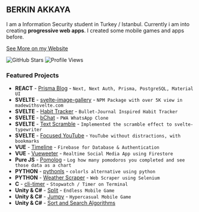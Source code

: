 ## BERKIN AKKAYA

I am a Information Security student in Turkey / Istanbul. Currently i
am into creating **progressive web apps**. I created some mobile games and
apps before.

[See More on my Website](https://berkinakkaya.dev)

![GitHub Stars](https://img.shields.io/badge/dynamic/json?logo=github&label=GitHub%20Stars&style=for-the-badge&query=%24.stars&url=https://api.github-star-counter.workers.dev/user/berkinakkaya)
![Profile Views](https://komarev.com/ghpvc/?username=berkinakkaya)

### Featured Projects
* **REACT** - [Prisma Blog](https://github.com/BerkinAKKAYA/prisma-blog) - `Next, Next Auth, Prisma, PostgreSQL, Material UI`
* **SVELTE** - [svelte-image-gallery](https://github.com/BerkinAKKAYA/svelte-image-gallery) - `NPM Package with over 5K view in madewithsvelte.com`
* **SVELTE** - [Habit Tracker](https://github.com/BerkinAKKAYA/HabitTracker) - `Bullet-Journal Inspired Habit Tracker`
* **SVELTE** - [bChat](https://github.com/BerkinAKKAYA/bChat) - `PWA WhatsApp Clone`
* **SVELTE** - [Text Scramble](https://github.com/BerkinAKKAYA/you-have-been-hacked) - `Implemented the scramble effect to svelte-typewriter`
* **SVELTE** - [Focused YouTube](https://github.com/BerkinAKKAYA/Focused-YouTube) - `YouTube without distractions, with bookmarks`
* **VUE** - [Timeline](https://github.com/BerkinAKKAYA/Timeline) - `Firebase for Database & Authentication`
* **VUE** - [Vueweeter](https://github.com/BerkinAKKAYA/vueweeter) - `Realtime Social Media App using Firestore`
* **Pure JS** - [Pomolog](https://github.com/BerkinAKKAYA/Pomolog) - `Log how many pomodoros you completed and see those data as a chart`
* **PYTHON** - [pythonls](https://github.com/BerkinAKKAYA/pythonls) - `colorls alternative using python`
* **PYTHON** - [Weather Scraper](https://github.com/BerkinAKKAYA/WeatherScraper) - `Web Scraper using Selenium`
* **C** - [cli-timer](https://github.com/BerkinAKKAYA/cli-timer) - `Stopwatch / Timer on Terminal`
* **Unity & C#** - [Split](https://github.com/BerkinAKKAYA/Split) - `Endless Mobile Game`
* **Unity & C#** - [Jumpy](https://github.com/BerkinAKKAYA/Jumpy) - `Hypercasual Mobile Game`
* **Unity & C#** - [Sort and Search Algorithms](https://github.com/BerkinAKKAYA/Search-Algorithms)

